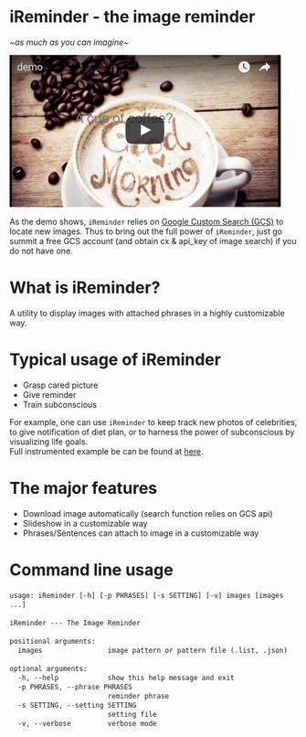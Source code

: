 # iReminder - the image reminder
_~as much as you can imagine~_  
  
<a href="https://youtu.be/iHxrPPUTORY" target="_blank"><img border="0" alt="semile viewer PNG format sample" src="https://raw.githubusercontent.com/r-kan/r-kan.github.io/master/images/iReminder/demo_head.jpg" width="475" height="266"></a>

As the demo shows, `iReminder` relies on <a href ='https://developers.google.com/custom-search/'>Google Custom Search (GCS)</a> to locate new images. Thus to bring out the full power of `iReminder`, just go summit a free GCS account (and obtain cx & api_key of image search) if you do not have one.  

# What is iReminder?
A utility to display images with attached phrases in a highly customizable way.  

# Typical usage of iReminder
* Grasp cared picture  
* Give reminder  
* Train subconscious  

For example, one can use `iReminder` to keep track new photos of celebrities, to give notification of diet plan, or to harness the power of subconscious by visualizing life goals.  
Full instrumented example be can be found at <a href='https://github.com/r-kan/iReminder/blob/master/example'>here</a>.  

# The major features
* Download image automatically (search function relies on GCS api)  
* Slideshow in a customizable way  
* Phrases/Sentences can attach to image in a customizable way  

# Command line usage
```
usage: iReminder [-h] [-p PHRASES] [-s SETTING] [-v] images [images ...]

iReminder --- The Image Reminder

positional arguments:
  images                image pattern or pattern file (.list, .json)

optional arguments:
  -h, --help            show this help message and exit
  -p PHRASES, --phrase PHRASES
                        reminder phrase
  -s SETTING, --setting SETTING
                        setting file
  -v, --verbose         verbose mode
```
